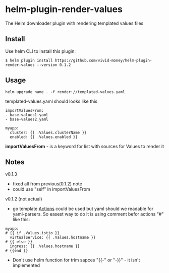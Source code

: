 # helm-plugin-render-values

The Helm downloader plugin with rendering templated values files

## Install
Use helm CLI to install this plugin:
```
$ helm plugin install https://github.com/vivid-money/helm-plugin-render-values --version 0.1.2
```

## Usage
```
helm upgrade name . -f render://templated-values.yaml
```
templated-values.yaml should looks like this
```
importValuesFrom: 
- base-values1.yaml
- base-values2.yaml

myapp:
  cluster: {{ .Values.clusterName }}
  enabled: {{ .Values.enabled }}
```

**importValuesFrom** - is a keyword for list with sources for Values to render it

## Notes

v0.1.3
- fixed all from previous(0.1.2) note
- could use "self" in importValuesFrom

v0.1.2 (not actual)
- go template [Actions](https://pkg.go.dev/text/template#hdr-Actions) could be used but yaml should we readable for yaml-parsers. So easest way to do it is using comment befor actions "#" 
like this:
```
myapp:
# {{ if .Values.istio }}
  virtualService: {{ .Values.hostname }}
# {{ else }}
  ingress: {{ .Values.hostname }}
# {{end }}
```

- Don't use helm function for trim sapces "{{-" or "-}}" - it isn't implemented

